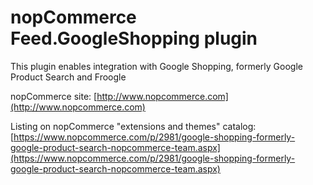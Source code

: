 ﻿nopCommerce Feed.GoogleShopping plugin
===========
This plugin enables integration with Google Shopping, formerly Google Product Search and Froogle

nopCommerce site: [http://www.nopcommerce.com](http://www.nopcommerce.com)

Listing on nopCommerce "extensions and themes" catalog: [https://www.nopcommerce.com/p/2981/google-shopping-formerly-google-product-search-nopcommerce-team.aspx](https://www.nopcommerce.com/p/2981/google-shopping-formerly-google-product-search-nopcommerce-team.aspx)
